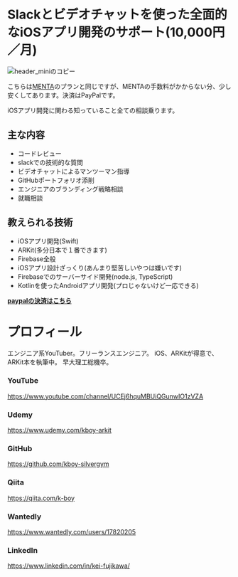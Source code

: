 # Slackとビデオチャットを使った全面的なiOSアプリ開発のサポート(10,000円／月)

![header_miniのコピー](https://user-images.githubusercontent.com/17683316/58873809-18f67480-8702-11e9-968a-95f8e74c559a.png)

こちらは[MENTA](https://menta.work/plan/1091)のプランと同じですが、MENTAの手数料がかからない分、少し安くしてあります。決済はPayPalです。

iOSアプリ開発に関わる知っていること全ての相談乗ります。

## 主な内容
- コードレビュー
- slackでの技術的な質問
- ビデオチャットによるマンツーマン指導
- GitHubポートフォリオ添削
- エンジニアのブランディング戦略相談
- 就職相談

## 教えられる技術
- iOSアプリ開発(Swift)
- ARKit(多分日本で１番できます)
- Firebase全般
- iOSアプリ設計ざっくり(あんまり堅苦しいやつは嫌いです)
- Firebaseでのサーバーサイド開発(node.js, TypeScript)
- Kotlinを使ったAndroidアプリ開発(プロじゃないけど一応できる)

**[paypalの決済はこちら](https://www.paypal.com/cgi-bin/webscr?cmd=_s-xclick&hosted_button_id=XYBRR92ZGB6BA)**

# プロフィール

エンジニア系YouTuber。フリーランスエンジニア。
iOS、ARKitが得意で、ARKit本を執筆中。
早大理工総機卒。

### YouTube
https://www.youtube.com/channel/UCEj6hquMBUiQGunwIO1zVZA

### Udemy
https://www.udemy.com/kboy-arkit

### GitHub
https://github.com/kboy-silvergym

### Qiita
https://qiita.com/k-boy

### Wantedly
https://www.wantedly.com/users/17820205

### LinkedIn
https://www.linkedin.com/in/kei-fujikawa/
